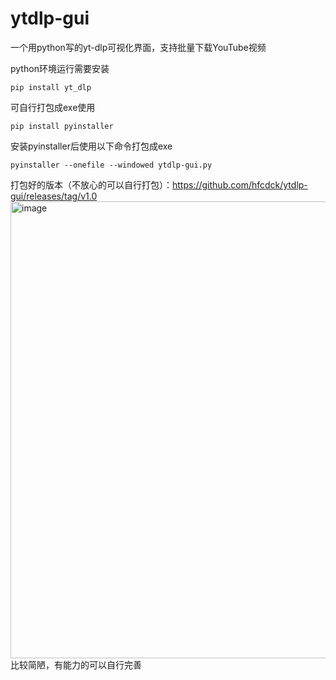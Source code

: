 # ytdlp-gui
一个用python写的yt-dlp可视化界面，支持批量下载YouTube视频

python环境运行需要安装
```
pip install yt_dlp
```
可自行打包成exe使用
```
pip install pyinstaller
```
安装pyinstaller后使用以下命令打包成exe
```
pyinstaller --onefile --windowed ytdlp-gui.py
```
打包好的版本（不放心的可以自行打包）：https://github.com/hfcdck/ytdlp-gui/releases/tag/v1.0
<img width="893" height="731" alt="image" src="https://github.com/user-attachments/assets/e141f754-29a4-4d1f-a10c-a2a74795e032" />
比较简陋，有能力的可以自行完善

